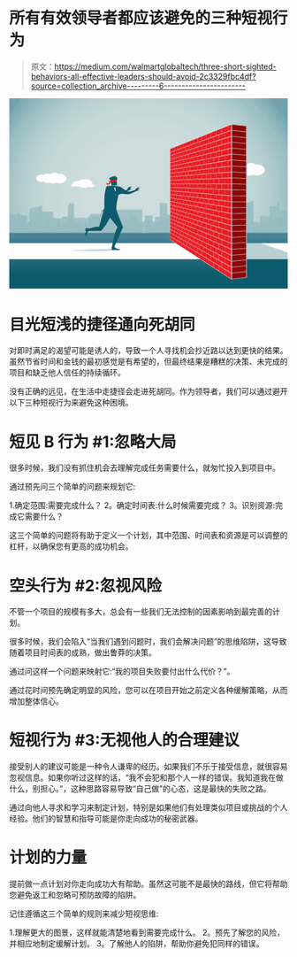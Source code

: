 # 所有有效领导者都应该避免的三种短视行为

> 原文：<https://medium.com/walmartglobaltech/three-short-sighted-behaviors-all-effective-leaders-should-avoid-2c3329fbc4df?source=collection_archive---------6----------------------->

![](img/5a5b0ce554f4436dea19c29ace8d77ce.png)

# 目光短浅的捷径通向死胡同

对即时满足的渴望可能是诱人的，导致一个人寻找机会抄近路以达到更快的结果。虽然节省时间和金钱的最初感觉是有希望的，但最终结果是糟糕的决策、未完成的项目和缺乏他人信任的持续循环。

没有正确的远见，在生活中走捷径会走进死胡同。作为领导者，我们可以通过避开以下三种短视行为来避免这种困境。

# **短见 B** 行为 **#1:忽略大局**

很多时候，我们没有抓住机会去理解完成任务需要什么，就匆忙投入到项目中。

通过预先问三个简单的问题来规划它:

1.确定范围:需要完成什么？
2。确定时间表:什么时候需要完成？
3。识别资源:完成它需要什么？

这三个简单的问题将有助于定义一个计划，其中范围、时间表和资源是可以调整的杠杆，以确保您有更高的成功机会。

# **空头**行为 **#2:忽视风险**

不管一个项目的规模有多大，总会有一些我们无法控制的因素影响到最完善的计划。

很多时候，我们会陷入“当我们遇到问题时，我们会解决问题”的思维陷阱，这导致随着项目时间表的成熟，做出鲁莽的决策。

通过问这样一个问题来映射它:“我的项目失败要付出什么代价？”。

通过花时间预先确定明显的风险，您可以在项目开始之前定义各种缓解策略，从而增加整体信心。

# **短视**行为 **#3:无视他人的合理建议**

接受别人的建议可能是一种令人谦卑的经历。如果我们不乐于接受信息，就很容易忽视信息。如果你听过这样的话，“我不会犯和那个人一样的错误。我知道我在做什么，别担心。”，这种思路容易导致“自己做”的心态，这是最快的失败之路。

通过向他人寻求和学习来制定计划，特别是如果他们有处理类似项目或挑战的个人经验。他们的智慧和指导可能是你走向成功的秘密武器。

# **计划的力量**

提前做一点计划对你走向成功大有帮助。虽然这可能不是最快的路线，但它将帮助您避免返工和忽略可预防故障的陷阱。

记住遵循这三个简单的规则来减少短视思维:

1.理解更大的图景，这样就能清楚地看到需要完成什么。
2。预先了解您的风险，并相应地制定缓解计划。
3。了解他人的陷阱，帮助你避免犯同样的错误。